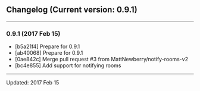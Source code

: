 ## Changelog (Current version: 0.9.1)

-----------------

### 0.9.1 (2017 Feb 15)

* [b5a21f4] Prepare for 0.9.1
* [ab40068] Prepare for 0.9.1
* [0ae842c] Merge pull request #3 from MattNewberry/notify-rooms-v2
* [bc4e855] Add support for notifying rooms

-----------------

Updated: 2017 Feb 15